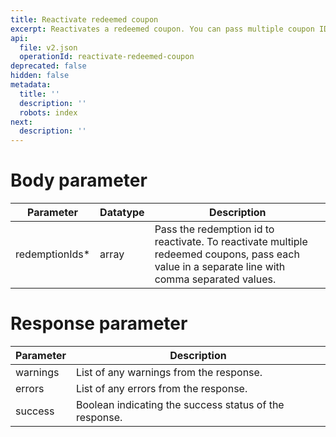 ```yaml
---
title: Reactivate redeemed coupon
excerpt: Reactivates a redeemed coupon. You can pass multiple coupon IDs to reactivate.
api:
  file: v2.json
  operationId: reactivate-redeemed-coupon
deprecated: false
hidden: false
metadata:
  title: ''
  description: ''
  robots: index
next:
  description: ''
---
```

# Body parameter

| Parameter       | Datatype | Description                                                                                                                                    |
| --------------- | -------- | ---------------------------------------------------------------------------------------------------------------------------------------------- |
| redemptionIds\* | array    | Pass the redemption id to reactivate. To reactivate multiple redeemed coupons, pass each value in a separate line with comma separated values. |

# Response parameter

| Parameter | Description                                            |
| --------- | ------------------------------------------------------ |
| warnings  | List of any warnings from the response.                |
| errors    | List of any errors from the response.                  |
| success   | Boolean indicating the success status of the response. |